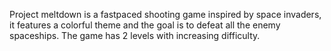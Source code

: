 Project meltdown is a fastpaced shooting game inspired by space invaders, it features a colorful theme and the goal is to defeat all the enemy spaceships.
The game has 2 levels with increasing difficulty.
